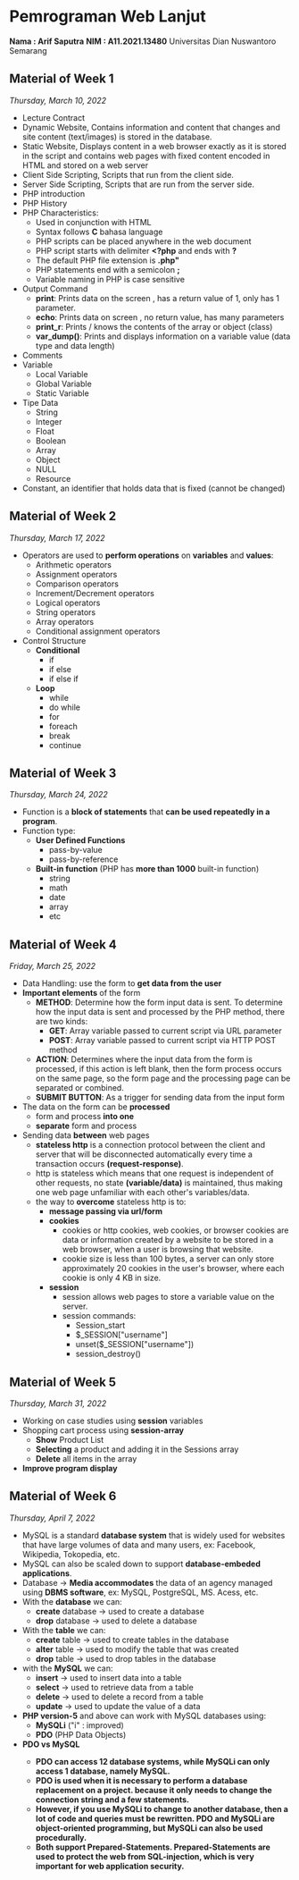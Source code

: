 # Pemrograman Web Lanjut

**Nama : Arif Saputra**
**NIM : A11.2021.13480**
Universitas Dian Nuswantoro Semarang

## Material of Week 1

_Thursday, March 10, 2022_

- Lecture Contract
- Dynamic Website, Contains information and content that changes and site content (text/images) is stored in the database.
- Static Website, Displays content in a web browser exactly as it is stored in the script and contains web pages with fixed content encoded in HTML and stored on a web server
- Client Side Scripting, Scripts that run from the client side.
- Server Side Scripting, Scripts that are run from the server side.
- PHP introduction
- PHP History
- PHP Characteristics:
  - Used in conjunction with HTML
  - Syntax follows <b>C</b> bahasa language
  - PHP scripts can be placed anywhere in the web document
  - PHP script starts with delimiter <b><?php</b> and ends with <b>?</b>
  - The default PHP file extension is <b>.php"</b>
  - PHP statements end with a semicolon <b>;</b>
  - Variable naming in PHP is case sensitive
- Output Command
  - <b>print</b>: Prints data on the screen , has a return value of 1, only has 1 parameter.
  - <b>echo</b>: Prints data on screen , no return value, has many parameters
  - <b>print_r</b>: Prints / knows the contents of the array or object (class)
  - <b>var_dump()</b>: Prints and displays information on a variable value (data type and data length)
- Comments
- Variable
  - Local Variable
  - Global Variable
  - Static Variable
- Tipe Data
  - String
  - Integer
  - Float
  - Boolean
  - Array
  - Object
  - NULL
  - Resource
- Constant, an identifier that holds data that is fixed (cannot be changed)

## Material of Week 2

_Thursday, March 17, 2022_

- Operators are used to <b>perform operations</b> on <b>variables</b> and <b>values</b>:
  - Arithmetic operators
  - Assignment operators
  - Comparison operators
  - Increment/Decrement operators
  - Logical operators
  - String operators
  - Array operators
  - Conditional assignment operators
- Control Structure
  - <b>Conditional</b>
    - if
    - if else
    - if else if
  - <b>Loop</b>
    - while
    - do while
    - for
    - foreach
    - break
    - continue

## Material of Week 3

_Thursday, March 24, 2022_

- Function is a <b>block of statements</b> that <b>can be used repeatedly in a program</b>.
- Function type:
  - <b>User Defined Functions</b>
    - pass-by-value
    - pass-by-reference
  - <b>Built-in function</b> (PHP has <b>more than 1000</b> built-in function)
    - string
    - math
    - date
    - array
    - etc

## Material of Week 4

_Friday, March 25, 2022_

- Data Handling: use the form to <b>get data from the user</b>
- <b>Important elements</b> of the form
  - <b>METHOD</b>: Determine how the form input data is sent. To determine how the input data is sent and processed by the PHP method, there are two kinds:
    - <b>GET</b>: Array variable passed to current script via URL parameter
    - <b>POST</b>: Array variable passed to current script via HTTP POST method
  - <b>ACTION</b>: Determines where the input data from the form is processed, if this action is left blank, then the form process occurs on the same page, so the form page and the processing page can be separated or combined.
  - <b>SUBMIT BUTTON</b>: As a trigger for sending data from the input form
- The data on the form can be <b>processed</b>
  - form and process <b>into one</b>
  - <b>separate</b> form and process
- Sending data <b>between</b> web pages
  - <b>stateless http</b> is a connection protocol between the client and server that will be disconnected automatically every time a transaction occurs <b>(request-response)</b>.
  - http is stateless which means that one request is independent of other requests, no state <b>(variable/data)</b> is maintained, thus making one web page unfamiliar with each other's variables/data.
  - the way to <b>overcome</b> stateless http is to:
    - <b>message passing via url/form</b>
    - <b>cookies</b>
      - cookies or http cookies, web cookies, or browser cookies are data or information created by a website to be stored in a web browser, when a user is browsing that website.
      - cookie size is less than 100 bytes, a server can only store approximately 20 cookies in the user's browser, where each cookie is only 4 KB in size.
    - <b>session</b>
      - session allows web pages to store a variable value on the server.
      - session commands:
        - Session_start
        - $\_SESSION["username"]
        - unset($\_SESSION["username"])
        - session_destroy()

## Material of Week 5

_Thursday, March 31, 2022_

- Working on case studies using <b>session</b> variables
- Shopping cart process using <b>session-array</b>
  - <b>Show</b> Product List
  - <b>Selecting</b> a product and adding it in the Sessions array
  - <b>Delete</b> all items in the array
- <b>Improve program display</b>

## Material of Week 6

_Thursday, April 7, 2022_

- MySQL is a standard <b>database system</b> that is widely used for websites that have large volumes of data and many users, ex: Facebook, Wikipedia, Tokopedia, etc.
- MySQL can also be scaled down to support <b>database-embeded applications</b>.
- Database -> <b>Media accommodates</b> the data of an agency managed using <b>DBMS software</b>, ex: MySQL, PostgreSQL, MS. Acess, etc.
- With the <b>database</b> we can:
  - <b>create</b> database -> used to create a database
  - <b>drop</b> database -> used to delete a database
- With the <b>table</b> we can:
  - <b>create</b> table -> used to create tables in the database
  - <b>alter</b> table -> used to modify the table that was created
  - <b>drop</b> table -> used to drop tables in the database
- with the <b>MySQL</b> we can:
  - <b>insert</b> -> used to insert data into a table
  - <b>select</b> -> used to retrieve data from a table
  - <b>delete</b> -> used to delete a record from a table
  - <b>update</b> -> used to update the value of a data
- <b>PHP version-5</b> and above can work with MySQL databases using:
  - <b>MySQLi</b> ("i" : improved)
  - <b>PDO</b> (PHP Data Objects)
- <b>PDO vs MySQL<b>
  - PDO can access <b>12</b> database systems, while MySQLi can only access <b>1</b> database, namely MySQL.
  - PDO is used when it is necessary to perform a database <b>replacement on a project</b>. because it only needs to change the connection string and a few statements.
  - However, if you use MySQLi to <b>change to another</b> database, then a lot of code and queries must be rewritten. PDO and MySQLi are <b>object-oriented</b> programming, but MySQLi can also be used <b>procedurally</b>.
  - Both support <b>Prepared-Statements</b>. Prepared-Statements are used to protect the web from <b>SQL-injection</b>, which is very important for web application security.
